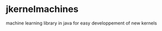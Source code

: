 jkernelmachines
===============

machine learning library in java for easy developpement of new kernels